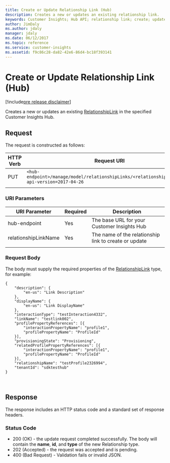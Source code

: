 ```yaml
---
title: Create or Update Relationship Link (Hub)
description: Creates a new or updates an existing relationship link.
keywords: Customer Insights; Hub API; relationship link; create; update
author: JimDaly
ms.author: jdaly
manager: jdaly
ms.date: 06/12/2017
ms.topic: reference
ms.service: customer-insights 
ms.assetid: f9c86c28-da82-42e6-86d4-bc18f393141
---
```


Create or Update Relationship Link (Hub)
=======================================

[!include[pre release disclaimer](../../../includes/cc-beta-prerelease-disclaimer.md)]

Creates a new or updates an existing [RelationshipLink](../types/relationshiplink.md) in the specified Customer Insights Hub.  
  
## Request  
 The request is constructed as follows:  
  
  
|**HTTP Verb**|**Request URI**|  
|-------------|---------------|  
|PUT|`<hub-endpoint>/manage/model/relationshipLinks/<relationshipLinkName>?api-version=2017-04-26`|
| | |
  
### URI Parameters  
  
|**URI Parameter**|**Required**|**Description**|  
| --------------- | ---------- | ------------- |   
|hub-endpoint|Yes|The base URL for your Customer Insights Hub|
|relationshipLinkName|Yes|The name of the relationship link to create or update|  
| | | |


### Request Body  
The body must supply the required properties of the [RelationshipLink](../types/relationshiplink.md) type, for example:
  
```{json}  
{
    "description": {
    	"en-us": "Link Description"
    },
    "displayName": {
    	"en-us": "Link DisplayName"
    },
    "interactionType": "testInteraction4332",
    "linkName": "testlink002",
    "profilePropertyReferences": [{
        "interactionPropertyName": "profile1",
        "profilePropertyName": "ProfileId"
    }],
    "provisioningState": "Provisioning",
    "relatedProfilePropertyReferences": [{
        "interactionPropertyName": "profile1",
        "profilePropertyName": "ProfileId"
    }],
    "relationshipName": "testProfile2326994",
    "tenantId": "sdktesthub"
}
```

<br>

## Response  
 The response includes an HTTP status code and a standard set of response headers. 

### Status Code  
  
-  200 (OK) - the update request completed successfully. The body will contain the **name**, **id**, and **type** of the new Relationship type.
-  202 (Accepted) - the request was accepted and is pending.
-  400 (Bad Request) - Validation fails or invalid JSON.
  
